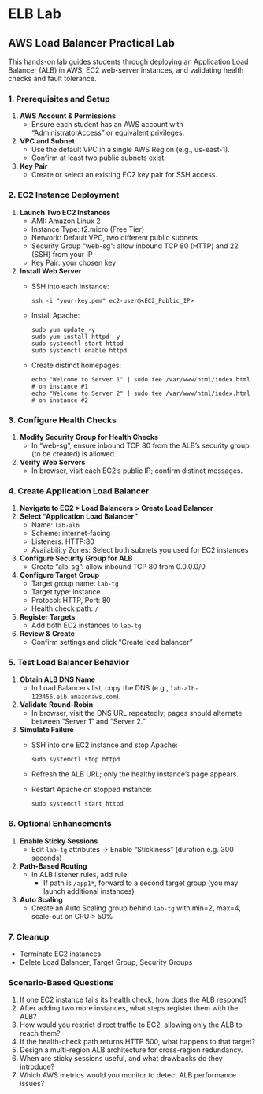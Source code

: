 # ELB Lab

## AWS Load Balancer Practical Lab <a href="#aws-load-balancer-practical-lab-step-by-step-guide" id="aws-load-balancer-practical-lab-step-by-step-guide"></a>



This hands-on lab guides students through deploying an Application Load Balancer (ALB) in AWS, EC2 web-server instances, and validating health checks and fault tolerance.

### 1. Prerequisites and Setup <a href="#id-1-prerequisites-and-setup" id="id-1-prerequisites-and-setup"></a>

1. **AWS Account & Permissions**
   * Ensure each student has an AWS account with “AdministratorAccess” or equivalent privileges.
2. **VPC and Subnet**
   * Use the default VPC in a single AWS Region (e.g., us-east-1).
   * Confirm at least two public subnets exist.
3. **Key Pair**
   * Create or select an existing EC2 key pair for SSH access.

### 2. EC2 Instance Deployment <a href="#id-2-ec2-instance-deployment" id="id-2-ec2-instance-deployment"></a>

1. **Launch Two EC2 Instances**
   * AMI: Amazon Linux 2
   * Instance Type: t2.micro (Free Tier)
   * Network: Default VPC, two different public subnets
   * Security Group “web-sg”: allow inbound TCP 80 (HTTP) and 22 (SSH) from your IP
   * Key Pair: your chosen key
2. **Install Web Server**
   *   SSH into each instance:

       ```
       ssh -i "your-key.pem" ec2-user@<EC2_Public_IP>
       ```
   *   Install Apache:

       ```
       sudo yum update -y
       sudo yum install httpd -y
       sudo systemctl start httpd
       sudo systemctl enable httpd
       ```
   *   Create distinct homepages:

       ```
       echo "Welcome to Server 1" | sudo tee /var/www/html/index.html   # on instance #1
       echo "Welcome to Server 2" | sudo tee /var/www/html/index.html   # on instance #2
       ```

### 3. Configure Health Checks <a href="#id-3-configure-health-checks" id="id-3-configure-health-checks"></a>

1. **Modify Security Group for Health Checks**
   * In “web-sg”, ensure inbound TCP 80 from the ALB’s security group (to be created) is allowed.
2. **Verify Web Servers**
   * In browser, visit each EC2’s public IP; confirm distinct messages.

### 4. Create Application Load Balancer <a href="#id-4-create-application-load-balancer" id="id-4-create-application-load-balancer"></a>

1. **Navigate to EC2 > Load Balancers > Create Load Balancer**
2. **Select “Application Load Balancer”**
   * Name: `lab-alb`
   * Scheme: internet-facing
   * Listeners: HTTP:80
   * Availability Zones: Select both subnets you used for EC2 instances
3. **Configure Security Group for ALB**
   * Create “alb-sg”: allow inbound TCP 80 from 0.0.0.0/0
4. **Configure Target Group**
   * Target group name: `lab-tg`
   * Target type: instance
   * Protocol: HTTP, Port: 80
   * Health check path: `/`
5. **Register Targets**
   * Add both EC2 instances to `lab-tg`
6. **Review & Create**
   * Confirm settings and click “Create load balancer”

### 5. Test Load Balancer Behavior <a href="#id-5-test-load-balancer-behavior" id="id-5-test-load-balancer-behavior"></a>

1. **Obtain ALB DNS Name**
   * In Load Balancers list, copy the DNS (e.g., `lab-alb-123456.elb.amazonaws.com`).
2. **Validate Round-Robin**
   * In browser, visit the DNS URL repeatedly; pages should alternate between “Server 1” and “Server 2.”
3. **Simulate Failure**
   *   SSH into one EC2 instance and stop Apache:

       ```
       sudo systemctl stop httpd
       ```
   * Refresh the ALB URL; only the healthy instance’s page appears.
   *   Restart Apache on stopped instance:

       ```
       sudo systemctl start httpd
       ```

### 6. Optional Enhancements <a href="#id-6-optional-enhancements" id="id-6-optional-enhancements"></a>

1. **Enable Sticky Sessions**
   * Edit `lab-tg` attributes → Enable “Stickiness” (duration e.g. 300 seconds)
2. **Path-Based Routing**
   * In ALB listener rules, add rule:
     * If path is `/app1*`, forward to a second target group (you may launch additional instances)
3. **Auto Scaling**
   * Create an Auto Scaling group behind `lab-tg` with min=2, max=4, scale-out on CPU > 50%

### 7. Cleanup <a href="#id-7-cleanup" id="id-7-cleanup"></a>

* Terminate EC2 instances
* Delete Load Balancer, Target Group, Security Groups

### Scenario-Based Questions <a href="#scenario-based-questions" id="scenario-based-questions"></a>

1. If one EC2 instance fails its health check, how does the ALB respond?
2. After adding two more instances, what steps register them with the ALB?
3. How would you restrict direct traffic to EC2, allowing only the ALB to reach them?
4. If the health-check path returns HTTP 500, what happens to that target?
5. Design a multi-region ALB architecture for cross-region redundancy.
6. When are sticky sessions useful, and what drawbacks do they introduce?
7. Which AWS metrics would you monitor to detect ALB performance issues?
